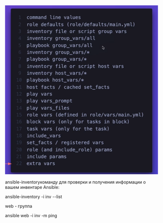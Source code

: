 ![img.png](img.png)

ansible-inventoryкоманду для проверки и получения информации о вашем инвентаре Ansible:

ansible-inventory -i inv --list


web - группа

ansible web -i inv -m ping